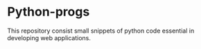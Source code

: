# Python-progs
This repository consist small snippets of python code essential in developing web applications.
